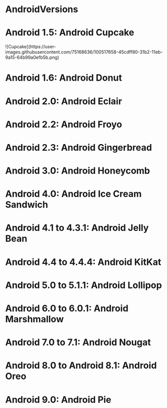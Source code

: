 # AndroidVersions
<html>
  <body>
    <h1>Android 1.5: Android Cupcake</h1>
    ![Cupcake](https://user-images.githubusercontent.com/75168636/100517658-45cdff80-31b2-11eb-9a15-64b99a0efb5b.png)
    <h1>Android 1.6: Android Donut</h1>
    <h1>Android 2.0: Android Eclair</h1>
    <h1>Android 2.2: Android Froyo</h1>
    <h1>Android 2.3: Android Gingerbread</h1>
    <h1>Android 3.0: Android Honeycomb</h1>
    <h1>Android 4.0: Android Ice Cream Sandwich</h1>
    <h1>Android 4.1 to 4.3.1: Android Jelly Bean</h1>
    <h1>Android 4.4 to 4.4.4: Android KitKat</h1>
    <h1>Android 5.0 to 5.1.1: Android Lollipop</h1>
    <h1>Android 6.0 to 6.0.1: Android Marshmallow</h1>
    <h1>Android 7.0 to 7.1: Android Nougat</h1>
    <h1>Android 8.0 to Android 8.1: Android Oreo</h1>
    <h1>Android 9.0: Android Pie</h1>
  </body>
</html>
  
